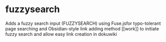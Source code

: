 # fuzzysearch
Adds a fuzzy search input (FUZZYSEARCH) using Fuse.jsfor typo-tolerant page searching and Obsidian-style link adding method [[work]] to initiate fuzzy search and allow easy link creation in dokuwiki
